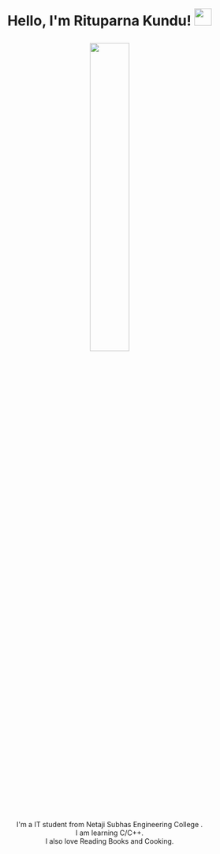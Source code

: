 <h1><p align="center">Hello, I'm Rituparna Kundu! <a href="https://rahulmahesh.me/"><img src="https://media.giphy.com/media/hvRJCLFzcasrR4ia7z/giphy.gif" width="35px"></h1></a></p>

<p align="center" ><img 
 src="https://user-images.githubusercontent.com/22797857/90096358-dba16400-dd54-11ea-8e44-e181ada72661.gif" width="40%"/></p>


<p align="center">I'm a IT student from Netaji Subhas Engineering College .<br/>I am learning C/C++.<br> I also love Reading Books and Cooking.<br></p><br/>
